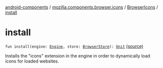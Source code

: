 [android-components](../../index.md) / [mozilla.components.browser.icons](../index.md) / [BrowserIcons](index.md) / [install](./install.md)

# install

`fun install(engine: `[`Engine`](../../mozilla.components.concept.engine/-engine/index.md)`, store: `[`BrowserStore`](../../mozilla.components.browser.state.store/-browser-store/index.md)`): `[`Unit`](https://kotlinlang.org/api/latest/jvm/stdlib/kotlin/-unit/index.html) [(source)](https://github.com/mozilla-mobile/android-components/blob/master/components/browser/icons/src/main/java/mozilla/components/browser/icons/BrowserIcons.kt#L137)

Installs the "icons" extension in the engine in order to dynamically load icons for loaded websites.

